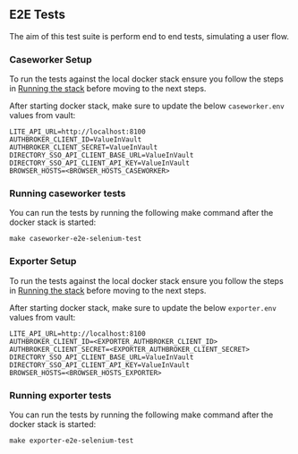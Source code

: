 ## E2E Tests

The aim of this test suite is perform end to end tests, simulating a user flow.

### Caseworker Setup

To run the tests against the local docker stack ensure you follow the steps in [Running the stack](./Docker.md) before moving to the next steps.

After starting docker stack, make sure to update the below `caseworker.env` values from vault:

```
LITE_API_URL=http://localhost:8100
AUTHBROKER_CLIENT_ID=ValueInVault
AUTHBROKER_CLIENT_SECRET=ValueInVault
DIRECTORY_SSO_API_CLIENT_BASE_URL=ValueInVault
DIRECTORY_SSO_API_CLIENT_API_KEY=ValueInVault
BROWSER_HOSTS=<BROWSER_HOSTS_CASEWORKER>
```

### Running caseworker tests

You can run the tests by running the following make command after the docker stack is started:


`make caseworker-e2e-selenium-test`


### Exporter Setup

To run the tests against the local docker stack ensure you follow the steps in [Running the stack](./Docker.md) before moving to the next steps.

After starting docker stack, make sure to update the below `exporter.env` values from vault:

```
LITE_API_URL=http://localhost:8100
AUTHBROKER_CLIENT_ID=<EXPORTER_AUTHBROKER_CLIENT_ID>
AUTHBROKER_CLIENT_SECRET=<EXPORTER_AUTHBROKER_CLIENT_SECRET>
DIRECTORY_SSO_API_CLIENT_BASE_URL=ValueInVault
DIRECTORY_SSO_API_CLIENT_API_KEY=ValueInVault
BROWSER_HOSTS=<BROWSER_HOSTS_EXPORTER>
```

### Running exporter tests

You can run the tests by running the following make command after the docker stack is started:


`make exporter-e2e-selenium-test`
